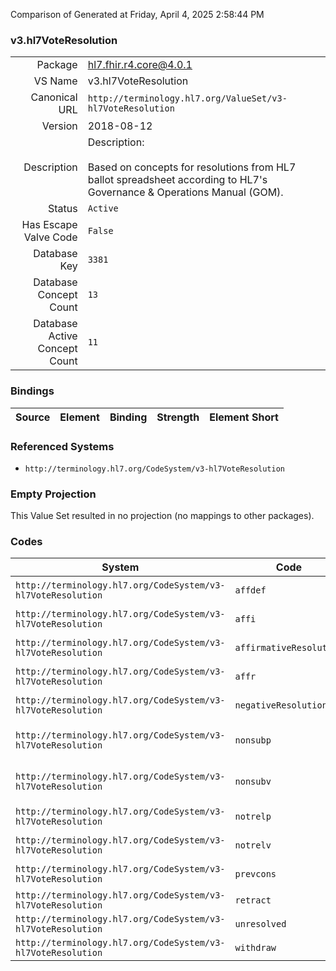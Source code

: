 Comparison of 
Generated at Friday, April 4, 2025 2:58:44 PM

### v3.hl7VoteResolution

|      |     |
| ---: | --- |
| Package | hl7.fhir.r4.core@4.0.1 |
| VS Name | v3.hl7VoteResolution |
| Canonical URL | `http://terminology.hl7.org/ValueSet/v3-hl7VoteResolution` |
| Version | 2018-08-12 |
| Description | Description:<br/><br/>Based on concepts for resolutions from HL7 ballot spreadsheet according to HL7's Governance & Operations Manual (GOM). |
| Status | `Active` |
| Has Escape Valve Code | `False` |
| Database Key | `3381` |
| Database Concept Count | `13` |
| Database Active Concept Count | `11` |
### Bindings

| Source | Element | Binding | Strength | Element Short |
| ------ | ------- | ------- | -------- | ------------- |

### Referenced Systems

* `http://terminology.hl7.org/CodeSystem/v3-hl7VoteResolution`
### Empty Projection

This Value Set resulted in no projection (no mappings to other packages).

### Codes

| System | Code | Display |
| ------ | ---- | ------- |
| `http://terminology.hl7.org/CodeSystem/v3-hl7VoteResolution` | `affdef` | affirmative-deferred |
| `http://terminology.hl7.org/CodeSystem/v3-hl7VoteResolution` | `affi` | affirmative-incorporated |
| `http://terminology.hl7.org/CodeSystem/v3-hl7VoteResolution` | `affirmativeResolution` | affirmative resolution |
| `http://terminology.hl7.org/CodeSystem/v3-hl7VoteResolution` | `affr` | affirmative-rejected |
| `http://terminology.hl7.org/CodeSystem/v3-hl7VoteResolution` | `negativeResolution` | negative resolution |
| `http://terminology.hl7.org/CodeSystem/v3-hl7VoteResolution` | `nonsubp` | non-substantive proposed |
| `http://terminology.hl7.org/CodeSystem/v3-hl7VoteResolution` | `nonsubv` | non-substantive voted |
| `http://terminology.hl7.org/CodeSystem/v3-hl7VoteResolution` | `notrelp` | not related proposed |
| `http://terminology.hl7.org/CodeSystem/v3-hl7VoteResolution` | `notrelv` | not related voted |
| `http://terminology.hl7.org/CodeSystem/v3-hl7VoteResolution` | `prevcons` | previously considered |
| `http://terminology.hl7.org/CodeSystem/v3-hl7VoteResolution` | `retract` | retracted |
| `http://terminology.hl7.org/CodeSystem/v3-hl7VoteResolution` | `unresolved` | unresolved |
| `http://terminology.hl7.org/CodeSystem/v3-hl7VoteResolution` | `withdraw` | withdrawn |

